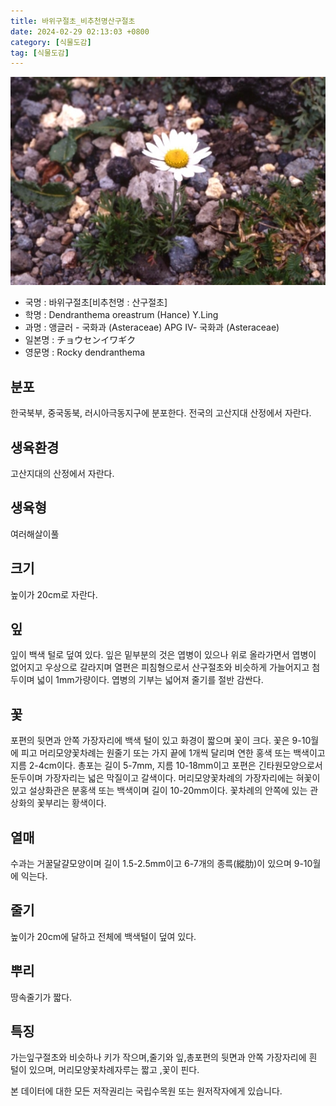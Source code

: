 ```yaml
---
title: 바위구절초_비추천명산구절초
date: 2024-02-29 02:13:03 +0800
category: [식물도감]
tag: [식물도감]
---
```




![바위구절초[비추천명 : 산구절초]](/assets/img/fileUpload/plants/basic/Compositae/Dendranthema/16611/1_th2.JPG)
- 국명 : 바위구절초[비추천명 : 산구절초]
- 학명 : Dendranthema oreastrum (Hance) Y.Ling
- 과명 : 앵글러 - 국화과 (Asteraceae) APG Ⅳ- 국화과 (Asteraceae)
- 일본명 : チョウセンイワギク
- 영문명 : Rocky dendranthema


## 분포
한국북부, 중국동북, 러시아극동지구에 분포한다.
전국의 고산지대 산정에서 자란다.
## 생육환경
고산지대의 산정에서 자란다.
## 생육형
여러해살이풀 
## 크기
높이가 20cm로 자란다.
## 잎
잎이 백색 털로 덮여 있다. 잎은 밑부분의 것은 엽병이 있으나 위로 올라가면서 엽병이 없어지고 우상으로 갈라지며 열편은 피침형으로서 산구절초와 비슷하게 가늘어지고 첨두이며 넓이 1mm가량이다. 엽병의 기부는 넓어져 줄기를 절반 감싼다.
## 꽃
포편의 뒷면과 안쪽 가장자리에 백색 털이 있고 화경이 짧으며 꽃이 크다. 꽃은 9-10월에 피고 머리모양꽃차례는 원줄기 또는 가지 끝에 1개씩 달리며 연한 홍색 또는 백색이고 지름 2-4cm이다. 총포는 길이 5-7mm, 지름 10-18mm이고 포편은 긴타원모양으로서 둔두이며 가장자리는 넓은 막질이고 갈색이다. 머리모양꽃차례의 가장자리에는 혀꽃이 있고 설상화관은 분홍색 또는 백색이며 길이 10-20mm이다. 꽃차례의 안쪽에 있는 관상화의 꽃부리는 황색이다.
## 열매
수과는 거꿀달걀모양이며 길이 1.5-2.5mm이고 6-7개의 종륵(縱肋)이 있으며 9-10월에 익는다.
## 줄기
높이가 20cm에 달하고 전체에 백색털이 덮여 있다.
## 뿌리
땅속줄기가 짧다.
## 특징
가는잎구절초와 비슷하나 키가 작으며,줄기와 잎,총포편의 뒷면과 안쪽 가장자리에 흰 털이 있으며, 머리모양꽃차례자루는 짧고 ,꽃이 핀다.






본 데이터에 대한 모든 저작권리는 국립수목원 또는 원저작자에게 있습니다.
